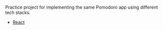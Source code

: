 Practice project for implementing the same Pomodoro app using different tech stacks.

- [React](web-react/README.md)